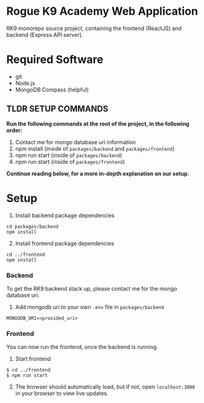# Rogue K9 Academy Web Application

RK9 monorepo source project, containing the frontend (ReactJS) and backend (Express API server).

# Required Software
- git
- Node.js
- MongoDB Compass (helpful)

## TLDR SETUP COMMANDS
**Run the following commands at the root of the project, in the following order:**
1) Contact me for mongo database uri information
2) npm install (inside of `packages/backend` and `packages/frontend`)
3) npm run start (inside of `packages/backend`)
4) npm run start (inside of `packages/frontend`)

**Continue reading below, for a more in-depth explanation on our setup.**

# Setup
1) Install backend package dependencies
```
cd packages/backend
npm install
```
2) Install frontend package dependencies
```
cd ../frontend
npm install
```

### Backend 
To get the RK9 backend stack up, please contact me for the mongo database uri.

1) Add mongodb uri to your own `.env` file in `packages/backend`
```
MONGODB_URI=<provided_uri>
```

### Frontend
You can now run the frontend, once the backend is running.

1. Start frontend
```
$ cd ../frontend
$ npm run start
```

2. The browser should automatically load, but if not, open `localhost:3000` in your browser to view live updates.

